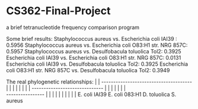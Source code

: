 # CS362-Final-Project
a brief tetranucleotide frequency comparison program

Some brief results:
Staphylococcus aureus vs. Escherichia coli IAI39 : 0.5956
Staphylococcus aureus vs. Escherichia coli O83:H1 str. NRG 857C: 0.5957
Staphylococcus aureus vs. Desulfobacula toluolica Tol2: 0.3925
Escherichia coli IAI39 vs. Escherichia coli O83:H1 str. NRG 857C: 0.0131
Escherichia coli IAI39 vs. Desulfobacula toluolica Tol2: 0.3925
Escherichia coli O83:H1 str. NRG 857C vs. Desulfobacula toluolica Tol2: 0.3949


The real phylogenetic relationships:
                                              |
                                              |
                            --------------------------------------
                            |                                     |
                            |                                     |
                            |                                     |
                            |                                     |
               ------------------------------                     |
              |                             |                     |
              |                             |                     |       
      ----------------                      |                     |
     |                |                     |                     |
     |                |                     |                     |
E. coli IAI39    E. coli 083:H1        D. toluolica            S. aureus

